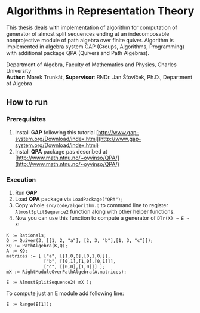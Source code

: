 # Algorithms in Representation Theory

This thesis deals with implementation of algorithm for computation of generator of almost split sequences ending at an 
indecomposable nonprojective module of path algebra over finite quiver. Algorithm is implemented in algebra system GAP
(Groups, Algorithms, Programming) with additional package QPA (Quivers and Path Algebras).

Department of Algebra, Faculty of Mathematics and Physics, Charles University
<br />
**Author**: Marek Trunkát, **Supervisor**: RNDr. Jan Šťovíček, Ph.D., Department of Algebra

## How to run

### Prerequisites

1. Install **GAP** following this tutorial [http://www.gap-system.org/Download/index.html](http://www.gap-system.org/Download/index.html)
2. Install **QPA** package pas described at [http://www.math.ntnu.no/~oyvinso/QPA/](http://www.math.ntnu.no/~oyvinso/QPA/)

### Execution

1. Run **GAP**
2. Load  **QPA** package via `LoadPackage("QPA");`
3. Copy whole `src/code/algorithm.g` to command line to register `AlmostSplitSequence2` function along with other helper functions.
4. Now you can use this function to compute a generator of `DTr(X) → E → X`:

```
K := Rationals;
Q := Quiver(3, [[1, 2, "a"], [2, 3, "b"],[1, 3, "c"]]);
KQ := PathAlgebra(K,Q);
A := KQ;
matrices := [ ["a", [[1,0,0],[0,1,0]]], 
              ["b", [[0,1],[1,0],[0,1]]], 
              ["c", [[0,0],[1,0]]] ];
mX := RightModuleOverPathAlgebra(A,matrices);

E := AlmostSplitSequence2( mX );
```

To compute just an E module add following line:

```
E := Range(E[1]);
```
